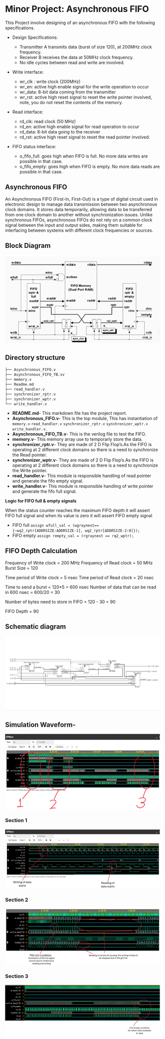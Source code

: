 
# Minor Project: Asynchronous FIFO

This Project involve designing of an asynchronous FIFO with the following specifications.

- Design Specifications:
    - Transmitter A transmits data (burst of size 120), at 200MHz clock frequency.
    - Receiver B receives the data at 50MHz clock frequency.
    - No idle cycles between read and write are involved.

- Write interface:
    - wr_clk : write clock (200MHz)
    - wr_en: active high enable signal for the write operation to occur
    - wr_data: 8-bit data coming from the transmitter
    - wr_rst: active high reset signal to reset the write pointer involved, note, you do not reset the contents of the memory.

- Read interface:
    - rd_clk: read clock (50 MHz)
    - rd_en: active high enable signal for read operation to occur
    - rd_data: 8-bit data going to the receiver
    - rd_rst: active high reset signal to reset the read pointer involved.

- FIFO status interface:
    - o_fifo_full: goes high when FIFO is full. No more data writes are possible in that case.
    - o_fifo_empty: goes high when FIFO is empty. No more data reads are possible in that case.


## Asynchronous FIFO
An Asynchronous FIFO (First-In, First-Out) is a type of digital circuit used in electronic design to manage data transmission between two asynchronous clock domains. It stores data temporarily, allowing data to be transferred from one clock domain to another without synchronization issues. Unlike synchronous FIFOs, asynchronous FIFOs do not rely on a common clock signal between the input and output sides, making them suitable for interfacing between systems with different clock frequencies or sources.


## Block Diagram

<p align="center">
  <img src="Screenshot 2024-03-15 160750.png">
</p>

## Directory structure

```
├── Asynchronous_FIFO.v
├── Asynchronous_FIFO_TB.sv
├── memory.v
├── Readme.md
├── read_handler.v
├── synchronizer_rptr.v
├── synchronizer_wptr.v
└── write_handler.v
```

- **README.md**- This markdown file has the project report.
- **Asynchronous_FIFO.v**- This is the top module, This has instantiation of `memory.v` `read_handler.v` `synchronizer_rptr.v` `synchronizer_wptr.v` `write_handler.v`.
- **Asynchronous_FIFO_TB.v**- This is the verilog file to test the FIFO.
- **memory.v**- This memory array use to temporarly store the data.
- **synchronizer_rptr.v**- They are made of 2 D Flip Flop’s.As the FIFO is operating at 2 different clock domains so there is a need to synchronize the Read pointer.
- **synchronizer_wptr.v**- They are made of 2 D Flip Flop’s.As the FIFO is operating at 2 different clock domains so there is a need to synchronize the Write pointer.
- **read_handler.v**- This module is responsible handling of read pointer and generate the fifo empty signal.
- **write_handler.v**- This module is responsible handling of write pointer and generate the fifo full signal.

**Logic for FIFO full & empty signals**

When the status counter reaches the maximum FIFO depth it will assert FIFO full signal and when its value is zero it will assert FIFO empty signal

  - FIFO full
      `assign wfull_val = (wgraynext=={~wq2_rptr[ADDRSIZE:ADDRSIZE-1], wq2_rptr[ADDRSIZE-2:0]});`
  - FIFO empty
      `assign rempty_val = (rgraynext == rq2_wptr);`

## FIFO Depth Calculation

  Frequency of Write clock = 200 MHz
  Frequency of Read clock = 50 MHz
  Burst Size = 120

  Time period of Write clock = 5 nsec
  Time period of Read clock = 20 nsec

  Time to send a burst = 120*5 = 600 nsec
  Number of data that can be read in 600 nsec  = 600/20 = 30

  Number of bytes need to store in FIFO = 120 - 30 = 90

  FIFO Depth = 90

## Schematic diagram
<p align="center">
  <img src="Screenshot 2024-03-20 031804.png">
</p>

## Simulation Waveform-

<p align="center">
  <img src="simulation.png">
</p>

### Section 1

<p align="center">
  <img src="Section 1.png">
</p>

### Section 2

<p align="center">
  <img src="Section 2.png">
</p>

### Section 3

<p align="center">
  <img src="Section 3.png">
</p>